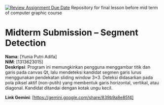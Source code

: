 [![Review Assignment Due Date](https://classroom.github.com/assets/deadline-readme-button-22041afd0340ce965d47ae6ef1cefeee28c7c493a6346c4f15d667ab976d596c.svg)](https://classroom.github.com/a/ZCO_vauY)
Repository for final lesson before mid term of computer graphic course

# Midterm Submission – Segment Detection

**Nama**: [Yunia Putri Adifa]  
**NIM**: [1313623015]  
**Deskripsi**: Program ini memungkinkan pengguna menggambar titik dan garis pada canvas Qt, lalu mendeteksi kandidat segmen garis lurus menggunakan pendekatan sliding window 3×3. Deteksi didasarkan pada pola piksel aktif (non-putih) yang membentuk garis horizontal, vertikal, atau diagonal. Kandidat ditandai dengan kotak ungu kecil.

**Link Gemini**: [https://gemini.google.com/share/839b9a8e85f4]